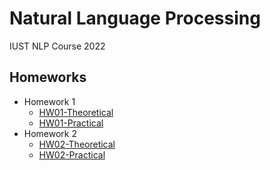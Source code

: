 # Natural Language Processing

IUST NLP Course 2022

## Homeworks
- Homework 1
	- [HW01-Theoretical](NLP/Homework-01-Theoretical.md)	
	- [HW01-Practical](NLP/Homework-01-Practical.md)
- Homework 2
	- [HW02-Theoretical](NLP/Homework-02-Theoretical.md)	
	- [HW02-Practical](NLP/Homework-02-Practical.ipynb)